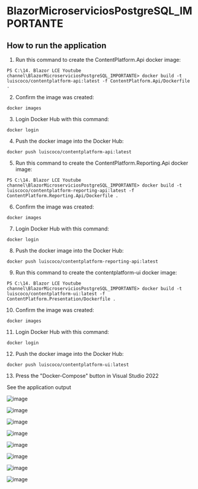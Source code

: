# BlazorMicroserviciosPostgreSQL_IMPORTANTE

## How to run the application

1. Run this command to create the ContentPlatform.Api docker image:

```
PS C:\14. Blazor LCE Youtube channel\BlazorMicroserviciosPostgreSQL_IMPORTANTE> docker build -t luiscoco/contentplatform-api:latest -f ContentPlatform.Api/Dockerfile .
```

2. Confirm the image was created:

```
docker images
```

3. Login Docker Hub with this command:

```
docker login
```

4. Push the docker image into the Docker Hub:

```
docker push luiscoco/contentplatform-api:latest
```

5.  Run this command to create the ContentPlatform.Reporting.Api docker image:

```
PS C:\14. Blazor LCE Youtube channel\BlazorMicroserviciosPostgreSQL_IMPORTANTE> docker build -t luiscoco/contentplatform-reporting-api:latest -f ContentPlatform.Reporting.Api/Dockerfile .
```

6. Confirm the image was created:

```
docker images
```

7. Login Docker Hub with this command:

```
docker login
```

8. Push the docker image into the Docker Hub:

```
docker push luiscoco/contentplatform-reporting-api:latest
```

9. Run this command to create the contentplatform-ui docker image:

```
PS C:\14. Blazor LCE Youtube channel\BlazorMicroserviciosPostgreSQL_IMPORTANTE> docker build -t luiscoco/contentplatform-ui:latest -f ContentPlatform.Presentation/Dockerfile .
```

10. Confirm the image was created:

```
docker images
```

11. Login Docker Hub with this command:

```
docker login
```

12. Push the docker image into the Docker Hub:

```
docker push luiscoco/contentplatform-ui:latest
```

13. Press the "Docker-Compose" button in Visual Studio 2022

See the application output

![image](https://github.com/user-attachments/assets/4697bff1-e05d-4baa-9ba2-f891f365b337)

![image](https://github.com/user-attachments/assets/cff8bb33-643a-4840-8eaa-aeac03844608)

![image](https://github.com/user-attachments/assets/8109788f-7f27-4c06-b400-35a7df7c034b)

![image](https://github.com/user-attachments/assets/e96b5399-3b31-412d-9252-fc3f235f55e5)

![image](https://github.com/user-attachments/assets/0f659174-28b6-468c-b9df-21ded183346e)

![image](https://github.com/user-attachments/assets/0e584cca-2b92-4743-8a20-e046d2247d71)

![image](https://github.com/user-attachments/assets/84b16f15-bc44-4f74-8ae6-e82b8faa9a72)

![image](https://github.com/user-attachments/assets/77f10d00-cb81-4646-85cd-95762fcc971a)


